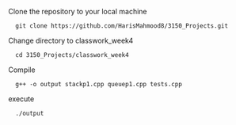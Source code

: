 Clone the repository to your local machine

      git clone https://github.com/HarisMahmood8/3150_Projects.git
Change directory to classwork_week4

      cd 3150_Projects/classwork_week4
Compile

      g++ -o output stackp1.cpp queuep1.cpp tests.cpp
execute

      ./output
